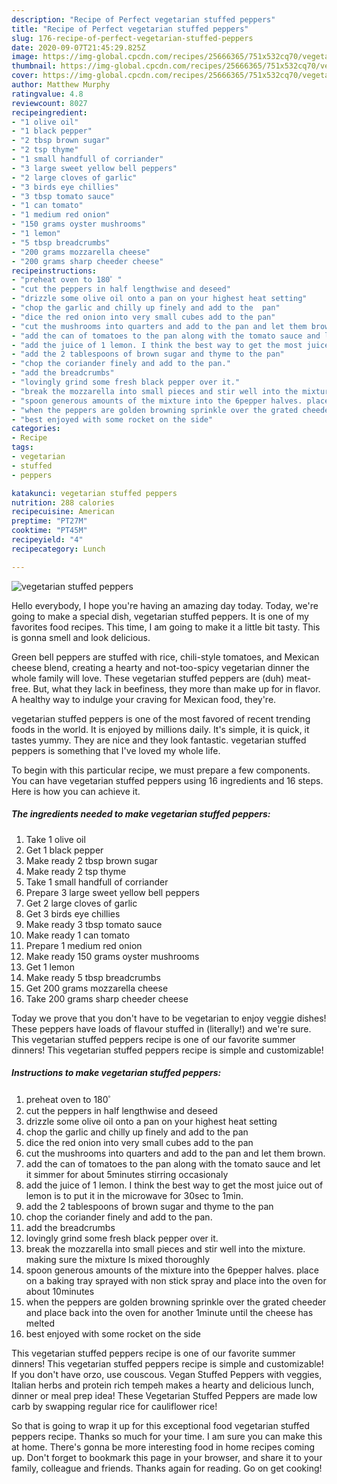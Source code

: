 ```yaml
---
description: "Recipe of Perfect vegetarian stuffed peppers"
title: "Recipe of Perfect vegetarian stuffed peppers"
slug: 176-recipe-of-perfect-vegetarian-stuffed-peppers
date: 2020-09-07T21:45:29.825Z
image: https://img-global.cpcdn.com/recipes/25666365/751x532cq70/vegetarian-stuffed-peppers-recipe-main-photo.jpg
thumbnail: https://img-global.cpcdn.com/recipes/25666365/751x532cq70/vegetarian-stuffed-peppers-recipe-main-photo.jpg
cover: https://img-global.cpcdn.com/recipes/25666365/751x532cq70/vegetarian-stuffed-peppers-recipe-main-photo.jpg
author: Matthew Murphy
ratingvalue: 4.8
reviewcount: 8027
recipeingredient:
- "1 olive oil"
- "1 black pepper"
- "2 tbsp brown sugar"
- "2 tsp thyme"
- "1 small handfull of corriander"
- "3 large sweet yellow bell peppers"
- "2 large cloves of garlic"
- "3 birds eye chillies"
- "3 tbsp tomato sauce"
- "1 can tomato"
- "1 medium red onion"
- "150 grams oyster mushrooms"
- "1 lemon"
- "5 tbsp breadcrumbs"
- "200 grams mozzarella cheese"
- "200 grams sharp cheeder cheese"
recipeinstructions:
- "preheat oven to 180゜"
- "cut the peppers in half lengthwise and deseed"
- "drizzle some olive oil onto a pan on your highest heat setting"
- "chop the garlic and chilly up finely and add to the  pan"
- "dice the red onion into very small cubes add to the pan"
- "cut the mushrooms into quarters and add to the pan and let them brown."
- "add the can of tomatoes to the pan along with the tomato sauce and let it simmer for about 5minutes stirring occasionaly"
- "add the juice of 1 lemon. I think the best way to get the most juice out of lemon is to put it in the microwave for 30sec to 1min."
- "add the 2 tablespoons of brown sugar and thyme to the pan"
- "chop the coriander finely and add to the pan."
- "add the breadcrumbs"
- "lovingly grind some fresh black pepper over it."
- "break the mozzarella into small pieces and stir well into the mixture. making sure the mixture Is mixed thoroughly"
- "spoon generous amounts of the mixture into the 6pepper halves. place on a baking tray sprayed with non stick spray and place into the oven for about 10minutes"
- "when the peppers are golden browning sprinkle over the grated cheeder and place back into the oven for another 1minute until the cheese has melted"
- "best enjoyed with some rocket on the side"
categories:
- Recipe
tags:
- vegetarian
- stuffed
- peppers

katakunci: vegetarian stuffed peppers 
nutrition: 288 calories
recipecuisine: American
preptime: "PT27M"
cooktime: "PT45M"
recipeyield: "4"
recipecategory: Lunch

---
```



![vegetarian stuffed peppers](https://img-global.cpcdn.com/recipes/25666365/751x532cq70/vegetarian-stuffed-peppers-recipe-main-photo.jpg)

Hello everybody, I hope you're having an amazing day today. Today, we're going to make a special dish, vegetarian stuffed peppers. It is one of my favorites food recipes. This time, I am going to make it a little bit tasty. This is gonna smell and look delicious.

Green bell peppers are stuffed with rice, chili-style tomatoes, and Mexican cheese blend, creating a hearty and not-too-spicy vegetarian dinner the whole family will love. These vegetarian stuffed peppers are (duh) meat-free. But, what they lack in beefiness, they more than make up for in flavor. A healthy way to indulge your craving for Mexican food, they&#39;re.

vegetarian stuffed peppers is one of the most favored of recent trending foods in the world. It is enjoyed by millions daily. It's simple, it is quick, it tastes yummy. They are nice and they look fantastic. vegetarian stuffed peppers is something that I've loved my whole life.


To begin with this particular recipe, we must prepare a few components. You can have vegetarian stuffed peppers using 16 ingredients and 16 steps. Here is how you can achieve it.

<!--inarticleads1-->

##### The ingredients needed to make vegetarian stuffed peppers:

1. Take 1 olive oil
1. Get 1 black pepper
1. Make ready 2 tbsp brown sugar
1. Make ready 2 tsp thyme
1. Take 1 small handfull of corriander
1. Prepare 3 large sweet yellow bell peppers
1. Get 2 large cloves of garlic
1. Get 3 birds eye chillies
1. Make ready 3 tbsp tomato sauce
1. Make ready 1 can tomato
1. Prepare 1 medium red onion
1. Make ready 150 grams oyster mushrooms
1. Get 1 lemon
1. Make ready 5 tbsp breadcrumbs
1. Get 200 grams mozzarella cheese
1. Take 200 grams sharp cheeder cheese


Today we prove that you don&#39;t have to be vegetarian to enjoy veggie dishes! These peppers have loads of flavour stuffed in (literally!) and we&#39;re sure. This vegetarian stuffed peppers recipe is one of our favorite summer dinners! This vegetarian stuffed peppers recipe is simple and customizable! 

<!--inarticleads2-->

##### Instructions to make vegetarian stuffed peppers:

1. preheat oven to 180゜
1. cut the peppers in half lengthwise and deseed
1. drizzle some olive oil onto a pan on your highest heat setting
1. chop the garlic and chilly up finely and add to the  pan
1. dice the red onion into very small cubes add to the pan
1. cut the mushrooms into quarters and add to the pan and let them brown.
1. add the can of tomatoes to the pan along with the tomato sauce and let it simmer for about 5minutes stirring occasionaly
1. add the juice of 1 lemon. I think the best way to get the most juice out of lemon is to put it in the microwave for 30sec to 1min.
1. add the 2 tablespoons of brown sugar and thyme to the pan
1. chop the coriander finely and add to the pan.
1. add the breadcrumbs
1. lovingly grind some fresh black pepper over it.
1. break the mozzarella into small pieces and stir well into the mixture. making sure the mixture Is mixed thoroughly
1. spoon generous amounts of the mixture into the 6pepper halves. place on a baking tray sprayed with non stick spray and place into the oven for about 10minutes
1. when the peppers are golden browning sprinkle over the grated cheeder and place back into the oven for another 1minute until the cheese has melted
1. best enjoyed with some rocket on the side


This vegetarian stuffed peppers recipe is one of our favorite summer dinners! This vegetarian stuffed peppers recipe is simple and customizable! If you don&#39;t have orzo, use couscous. Vegan Stuffed Peppers with veggies, Italian herbs and protein rich tempeh makes a hearty and delicious lunch, dinner or meal prep idea! These Vegetarian Stuffed Peppers are made low carb by swapping regular rice for cauliflower rice! 

So that is going to wrap it up for this exceptional food vegetarian stuffed peppers recipe. Thanks so much for your time. I am sure you can make this at home. There's gonna be more interesting food in home recipes coming up. Don't forget to bookmark this page in your browser, and share it to your family, colleague and friends. Thanks again for reading. Go on get cooking!
